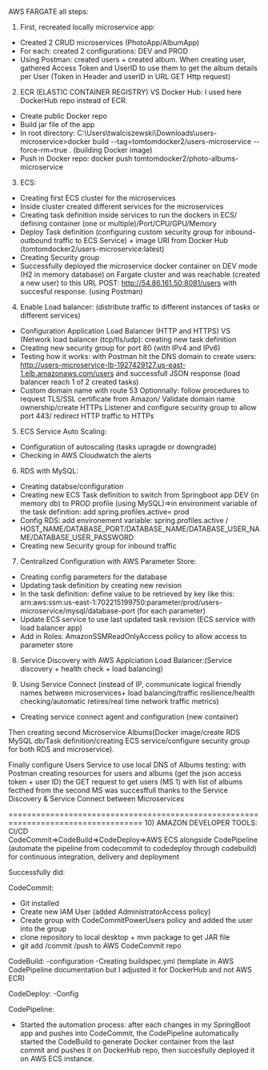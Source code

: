 AWS FARGATE all steps:

1) First, recreated locally microservice app:
- Created 2 CRUD microservices (PhotoApp/AlbumApp) 
- For each: created 2 configurations: DEV and PROD
- Using Postman: created users + created album. When creating user, gathered Access Token and UserID to use them to get the album details per User (Token in Header and userID in URL GET Http request)

2) ECR (ELASTIC CONTAINER REGISTRY) VS Docker Hub: I used here DockerHub repo instead of ECR.
- Create public Docker repo
- Build jar file of the app
- In root directory: C:\Users\twalciszewski\Downloads\users-microservice>docker build --tag=tomtomdocker2/users-microservice --force-rm=true .   (building Docker image)
- Push in Docker repo: docker push tomtomdocker2/photo-albums-microservice

3) ECS:
- Creating first ECS cluster for the microservices 
- Inside cluster created different services for the microservices
- Creating task definition inside services to run the dockers in ECS/ defining container (one or multiple)/Port/CPU/GPU/Memory
- Deploy Task definition (configuring custom security group for inbound-outbound traffic to ECS Service) + image URI from Docker Hub (tomtomdocker2/users-microservice:latest)
- Creating Security group
- Successfully deployed the microservice docker container on DEV mode (H2 in memory database) on Fargate cluster and was reachable (created a new user) to this URL POST: http://54.86.161.50:8081/users with succesful response. (using Postman)

4) Enable Load balancer: (distribute traffic to different instances of tasks or different services)
- Configuration Application Load Balancer (HTTP and HTTPS) VS (Network load balancer (tcp/tls/udp): creating new task definition 
- Creating new security group for port 80 (with IPv4 and IPv6)
- Testing how it works: with Postman hit the DNS domain to create users: http://users-microservice-lb-1927429127.us-east-1.elb.amazonaws.com/users and successfull JSON response (load balancer reach 1 of 2 created tasks)
- Custom domain name with route 53
Optionnally: follow procedures to request TLS/SSL certificate from Amazon/ Validate domain name ownership/create HTTPs Listener and configure security group to allow port 443/ redirect HTTP traffic to HTTPs

5) ECS Service Auto Scaling:
- Configuration of autoscaling (tasks upragde or downgrade)
- Checking in AWS Cloudwatch the alerts

6) RDS with MySQL:
- Creating databse/configuration
- Creating new ECS Task definition to switch from Springboot app DEV (in memory db) to PROD profile (using MySQL)=>in environment variable of the task definition: add spring.profiles.active= prod
- Config RDS: add environement variable: spring.profiles.active / HOST_NAME/DATABASE_PORT/DATABASE_NAME/DATABASE_USER_NAME/DATABASE_USER_PASSWORD
- Creating new Security group for inbound traffic

7) Centralized Configuration with AWS Parameter Store:
- Creating config parameters for the database
- Updating task definition by creating new revision
- In the task definition: define value to be retrieved by key like this: arn:aws:ssm:us-east-1:702215199750:parameter/prod/users-microservice/mysql/database-port (for each parameter)
- Update ECS service to use last updated task revision (ECS service with load balancer app)
- Add in Roles: AmazonSSMReadOnlyAccess policy to allow access to parameter store

8) Service Discovery with AWS Applciation Load Balancer:(Service discovery + health check + load balancing)  

9) Using Service Connect (instead of IP, communicate logical friendly names between microservices+ load balancing/traffic resilience/health checking/automatic retires/real time network traffic metrics)
- Creating service connect agent and configuration (new container)

Then creating second Microservice Albums(Docker image/create RDS MySQL db/Task definition/creating ECS service/configure security group for both RDS and microservice).

Finally configure Users Service to use local DNS of Albums testing: with Postman creating resources for users and albums (get the json access token + user ID) the GET request to get users (MS 1) with list of albums fecthed from the second MS was succesffull thanks to the Service Discovery & Service Connect between Microservices

===================================================================================
10) AMAZON DEVELOPER TOOLS: CI/CD  
CodeCommit=>CodeBuild=>CodeDeploy=>AWS ECS alongside CodePipeline (automate the pipeline from codecommit to codedeploy through codebuild) for continuous integration, delivery and deployment

Successfully did: 

CodeCommit:
- Git installed
- Create new IAM User (added AdministratorAccess policy)
- Create group with CodeCommitPowerUsers policy and added the user into the group
- clone repository to local desktop + mvn package to get JAR file
- git add /commit /push to AWS CodeCommit repo

CodeBuild:
-configuration
-Creating buildspec.yml (template in AWS CodePipeline documentation but I adjusted it for DockerHub and not AWS ECR)

CodeDeploy:
-Config

CodePipeline:
- Started the automation process: after each changes in my SpringBoot app and pushes into CodeCommit, the CodePipeline automatically started the CodeBuild to generate Docker container from the last commit and pushes it on DockerHub repo, then succesfully deployed it on AWS ECS instance.





